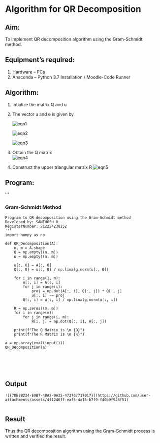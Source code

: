 # Algorithm for QR Decomposition
## Aim:
To implement QR decomposition algorithm using the Gram-Schmidt method.
## Equipment’s required:
1.	Hardware – PCs
2.	Anaconda – Python 3.7 Installation / Moodle-Code Runner
## Algorithm:
1.	Intialize the matrix Q and u
2.	The vector u and e is given by

    ![eqn1](./ex4.jpg)

    ![eqn2](./ex6.jpg)

    ![eqn3](./ex3.jpg)

3.	Obtain the Q matrix   
    ![eqn4](./ex1.jpg)
4.	Construct the upper triangular matrix R
    ![eqn5](./ex2.jpg)



## Program:
 ''' 

### Gram-Schmidt Method
```
Program to QR decomposition using the Gram-Schmidt method
Developed by: SANTHOSH V
RegisterNumber: 212224230252
'''
import numpy as np

def QR_Decomposition(A):
    n, m = A.shape
    Q = np.empty((n, m))
    u = np.empty((n, m))

    u[:, 0] = A[:, 0]
    Q[:, 0] = u[:, 0] / np.linalg.norm(u[:, 0])

    for i in range(1, m):
        u[:, i] = A[:, i]
        for j in range(i):
            proj = np.dot(A[:, i], Q[:, j]) * Q[:, j]
            u[:, i] -= proj
        Q[:, i] = u[:, i] / np.linalg.norm(u[:, i])

    R = np.zeros((m, m))
    for i in range(m):
        for j in range(i, m):
            R[i, j] = np.dot(Q[:, i], A[:, j])

    print(f"The Q Matrix is \n {Q}")
    print(f"The R Matrix is \n {R}")

a = np.array(eval(input()))
QR_Decomposition(a)






```

## Output
```
![{7DB7B234-E0B7-48A2-9A35-473767717017}](https://github.com/user-attachments/assets/4f1246ff-eaf5-4a15-b7f9-f40b9f948f51)


```
## Result
Thus the QR decomposition algorithm using the Gram-Schmidt process is written and verified the result.
